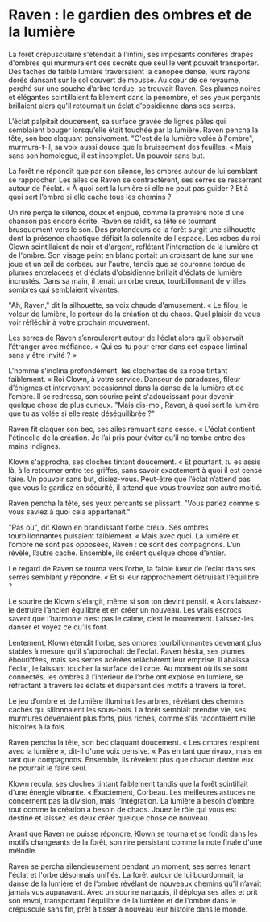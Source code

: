 # Raven : le gardien des ombres et de la lumière

La forêt crépusculaire s'étendait à l'infini, ses imposants conifères drapés d'ombres qui murmuraient des secrets que seul le vent pouvait transporter. Des taches de faible lumière traversaient la canopée dense, leurs rayons dorés dansant sur le sol couvert de mousse. Au cœur de ce royaume, perché sur une souche d’arbre tordue, se trouvait Raven. Ses plumes noires et élégantes scintillaient faiblement dans la pénombre, et ses yeux perçants brillaient alors qu'il retournait un éclat d'obsidienne dans ses serres.

L’éclat palpitait doucement, sa surface gravée de lignes pâles qui semblaient bouger lorsqu’elle était touchée par la lumière. Raven pencha la tête, son bec claquant pensivement. "C'est de la lumière volée à l'ombre", murmura-t-il, sa voix aussi douce que le bruissement des feuilles. « Mais sans son homologue, il est incomplet. Un pouvoir sans but.

La forêt ne répondit que par son silence, les ombres autour de lui semblant se rapprocher. Les ailes de Raven se contractèrent, ses serres se resserrant autour de l'éclat. « À quoi sert la lumière si elle ne peut pas guider ? Et à quoi sert l’ombre si elle cache tous les chemins ?

Un rire perça le silence, doux et enjoué, comme la première note d'une chanson pas encore écrite. Raven se raidit, sa tête se tournant brusquement vers le son. Des profondeurs de la forêt surgit une silhouette dont la présence chaotique défiait la solennité de l'espace. Les robes du roi Clown scintillaient de noir et d'argent, reflétant l'interaction de la lumière et de l'ombre. Son visage peint en blanc portait un croissant de lune sur une joue et un œil de corbeau sur l'autre, tandis que sa couronne tordue de plumes entrelacées et d'éclats d'obsidienne brillait d'éclats de lumière incrustés. Dans sa main, il tenait un orbe creux, tourbillonnant de vrilles sombres qui semblaient vivantes.

"Ah, Raven," dit la silhouette, sa voix chaude d'amusement. « Le filou, le voleur de lumière, le porteur de la création et du chaos. Quel plaisir de vous voir réfléchir à votre prochain mouvement.

Les serres de Raven s’enroulèrent autour de l’éclat alors qu’il observait l’étranger avec méfiance. « Qui es-tu pour errer dans cet espace liminal sans y être invité ? »

L'homme s'inclina profondément, les clochettes de sa robe tintant faiblement. « Roi Clown, à votre service. Danseur de paradoxes, fileur d’énigmes et intervenant occasionnel dans la danse de la lumière et de l’ombre. Il se redressa, son sourire peint s'adoucissant pour devenir quelque chose de plus curieux. "Mais dis-moi, Raven, à quoi sert la lumière que tu as volée si elle reste déséquilibrée ?"

Raven fit claquer son bec, ses ailes remuant sans cesse. « L'éclat contient l'étincelle de la création. Je l’ai pris pour éviter qu’il ne tombe entre des mains indignes.

Klown s'approcha, ses cloches tintant doucement. « Et pourtant, tu es assis là, à le retourner entre tes griffes, sans savoir exactement à quoi il est censé faire. Un pouvoir sans but, disiez-vous. Peut-être que l’éclat n’attend pas que vous le gardiez en sécurité, il attend que vous trouviez son autre moitié.

Raven pencha la tête, ses yeux perçants se plissant. "Vous parlez comme si vous saviez à quoi cela appartenait."

"Pas où", dit Klown en brandissant l'orbe creux. Ses ombres tourbillonnantes pulsaient faiblement. « Mais avec quoi. La lumière et l’ombre ne sont pas opposées, Raven : ce sont des compagnons. L’un révèle, l’autre cache. Ensemble, ils créent quelque chose d’entier.

Le regard de Raven se tourna vers l’orbe, la faible lueur de l’éclat dans ses serres semblant y répondre. « Et si leur rapprochement détruisait l’équilibre ?

Le sourire de Klown s'élargit, même si son ton devint pensif. « Alors laissez-le détruire l’ancien équilibre et en créer un nouveau. Les vrais escrocs savent que l’harmonie n’est pas le calme, c’est le mouvement. Laissez-les danser et voyez ce qu’ils font.

Lentement, Klown étendit l'orbe, ses ombres tourbillonnantes devenant plus stables à mesure qu'il s'approchait de l'éclat. Raven hésita, ses plumes ébouriffées, mais ses serres acérées relâchèrent leur emprise. Il abaissa l'éclat, le laissant toucher la surface de l'orbe. Au moment où ils se sont connectés, les ombres à l’intérieur de l’orbe ont explosé en lumière, se réfractant à travers les éclats et dispersant des motifs à travers la forêt.

Le jeu d’ombre et de lumière illuminait les arbres, révélant des chemins cachés qui sillonnaient les sous-bois. La forêt semblait prendre vie, ses murmures devenaient plus forts, plus riches, comme s'ils racontaient mille histoires à la fois.

Raven pencha la tête, son bec claquant doucement. « Les ombres respirent avec la lumière », dit-il d'une voix pensive. « Pas en tant que rivaux, mais en tant que compagnons. Ensemble, ils révèlent plus que chacun d’entre eux ne pourrait le faire seul.

Klown recula, ses cloches tintant faiblement tandis que la forêt scintillait d'une énergie vibrante. « Exactement, Corbeau. Les meilleures astuces ne concernent pas la division, mais l’intégration. La lumière a besoin d’ombre, tout comme la création a besoin de chaos. Jouez le rôle qui vous est destiné et laissez les deux créer quelque chose de nouveau.

Avant que Raven ne puisse répondre, Klown se tourna et se fondit dans les motifs changeants de la forêt, son rire persistant comme la note finale d'une mélodie.

Raven se percha silencieusement pendant un moment, ses serres tenant l'éclat et l'orbe désormais unifiés. La forêt autour de lui bourdonnait, la danse de la lumière et de l’ombre révélant de nouveaux chemins qu’il n’avait jamais vus auparavant. Avec un sourire narquois, il déploya ses ailes et prit son envol, transportant l'équilibre de la lumière et de l'ombre dans le crépuscule sans fin, prêt à tisser à nouveau leur histoire dans le monde.